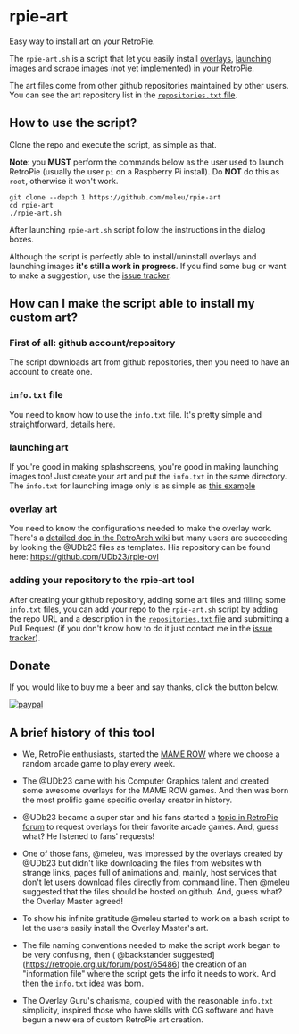 # rpie-art
Easy way to install art on your RetroPie.

The `rpie-art.sh` is a script that let you easily install [overlays](https://github.com/libretro/RetroArch/wiki/Overlay-image-configuration), [launching images](https://github.com/retropie/retropie-setup/wiki/runcommand#adding-custom-launching-images) and [scrape images](https://github.com/RetroPie/RetroPie-Setup/wiki/Scraper) (not yet implemented) in your RetroPie.

The art files come from other github repositories maintained by other users. You can see the art repository list in the [`repositories.txt` file](rpie-art-repositories.txt).


## How to use the script?

Clone the repo and execute the script, as simple as that.

**Note**: you **MUST** perform the commands below as the user used to launch RetroPie (usually the user `pi` on a Raspberry Pi install). Do **NOT** do this as `root`, otherwise it won't work.

```
git clone --depth 1 https://github.com/meleu/rpie-art
cd rpie-art
./rpie-art.sh
```

After launching `rpie-art.sh` script follow the instructions in the dialog boxes.

Although the script is perfectly able to install/uninstall overlays and launching images **it's still a work in progress**. If you find some bug or want to make a suggestion, use the [issue tracker](issues).


## How can I make the script able to install my custom art?

### First of all: github account/repository

The script downloads art from github repositories, then you need to have an account to create one.

### `info.txt` file

You need to know how to use the `info.txt` file. It's pretty simple and straightforward, details [here](INFO.md).

### launching art

If you're good in making splashscreens, you're good in making launching images too! Just create your art and put the `info.txt` in the same directory. The `info.txt` for launching image only is as simple as [this example](https://github.com/meleu/rpie-art/blob/master/INFO.md#example-1-launching-image-only)

### overlay art

You need to know the configurations needed to make the overlay work. There's a [detailed doc in the RetroArch wiki](https://github.com/libretro/RetroArch/wiki/Overlay-image-configuration) but many users are succeeding by looking the @UDb23 files as templates. His repository can be found here: https://github.com/UDb23/rpie-ovl

### adding your repository to the rpie-art tool

After creating your github repository, adding some art files and filling some `info.txt` files, you can add your repo to the `rpie-art.sh` script by adding the repo URL and a description in the [`repositories.txt` file](rpie-art-repositories.txt) and submitting a Pull Request (if you don't know how to do it just contact me in the [issue tracker](issues)).

## Donate

If you would like to buy me a beer and say thanks, click the button below.

[![paypal](https://www.paypalobjects.com/en_US/i/btn/btn_donate_SM.gif)](https://www.paypal.com/cgi-bin/webscr?cmd=_s-xclick&hosted_button_id=ZZ3ZN4T7D65EY)

## A brief history of this tool

- We, RetroPie enthusiasts, started the [MAME ROW](https://retropie.org.uk/forum/topic/9011/mame-row-rules-and-list-of-rounds) where we choose a random arcade game to play every week.

- The @UDb23 came with his Computer Graphics talent and created some awesome overlays for the MAME ROW games. And then was born the most prolific game specific overlay creator in history.

- @UDb23 became a super star and his fans started a [topic in RetroPie forum](https://retropie.org.uk/forum/post/46365) to request overlays for their favorite arcade games. And, guess what? He listened to fans' requests!

- One of those fans, @meleu, was impressed by the overlays created by @UDb23 but didn't like downloading the files from websites with strange links, pages full of animations and, mainly, host services that don't let users download files directly from command line. Then @meleu suggested that the files should be hosted on github. And, guess what? the Overlay Master agreed!

- To show his infinite gratitude @meleu started to work on a bash script to let the users easily install the Overlay Master's art.

- The file naming conventions needed to make the script work began to be very confusing, then ( @backstander suggested](https://retropie.org.uk/forum/post/65486) the creation of an "information file" where the script gets the info it needs to work. And then the `info.txt` idea was born.

- The Overlay Guru's charisma, coupled with the reasonable `info.txt` simplicity, inspired those who have skills with CG software and have begun a new era of custom RetroPie art creation.
